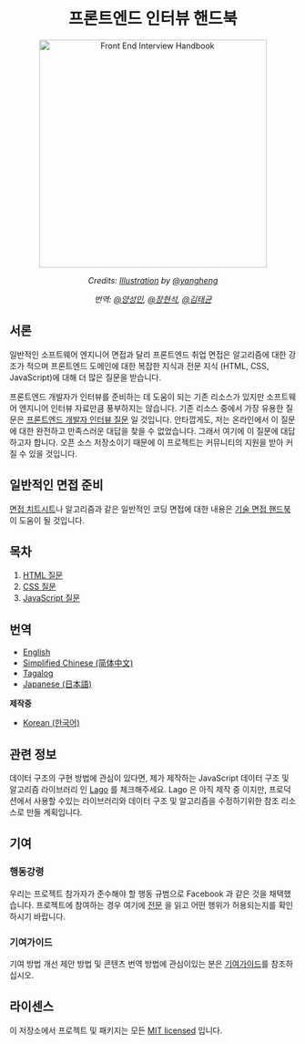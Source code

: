<h1 align="center">프론트엔드 인터뷰 핸드북</h1>

<div align="center">
  <a href="https://dribbble.com/shots/4263961-Front-End-Interview-Scroll">
    <img src="https://cdn.rawgit.com/yangshun/front-end-interview-handbook/23d89c8/assets/scroll.svg" alt="Front End Interview Handbook" width="400"/>
    </a>
  <br>
  <p>
    <em>Credits: <a href="https://dribbble.com/shots/4263961-Front-End-Interview-Scroll">Illustration</a> by <a href="https://dribbble.com/yangheng">@yangheng</a>
    </em>
  </p>
  <p>
    <em>번역: <a href="https://github.com/ysm0622">@양성민</a>, <a href="https://github.com/devjang">@장현석</a>, <a href="https://github.com/tuhbm">@김태균</a>
    </em>
  </p>
</div>

## 서론

일반적인 소프트웨어 엔지니어 면접과 달리 프론트엔드 취업 면접은 알고리즘에 대한 강조가 적으며 프론트엔드 도메인에 대한 복잡한 지식과 전문 지식 (HTML, CSS, JavaScript)에 대해 더 많은 질문을 받습니다.

프론트엔드 개발자가 인터뷰를 준비하는 데 도움이 되는 기존 리소스가 있지만 소프트웨어 엔지니어 인터뷰 자료만큼 풍부하지는 않습니다. 기존 리소스 중에서 가장 유용한 질문은 [프론트엔드 개발자 인터뷰 질문](https://github.com/h5bp/Front-end-Developer-Interview-Questions) 일 것입니다. 안타깝게도, 저는 온라인에서 이 질문에 대한 완전하고 만족스러운 대답을 찾을 수 없었습니다. 그래서 여기에 이 질문에 대답하고자 합니다. 오픈 소스 저장소이기 때문에 이 프로젝트는 커뮤니티의 지원을 받아 커질 수 있을 것입니다.

## 일반적인 면접 준비

[면접 치트시트](https://github.com/yangshun/tech-interview-handbook/blob/master/preparing/cheatsheet.md)나 알고리즘과 같은 일반적인 코딩 면접에 대한 내용은 [기술 면접 핸드북](https://github.com/yangshun/tech-interview-handbook)이 도움이 될 것입니다.

## 목차

1. [HTML 질문](questions/html-questions.md)
1. [CSS 질문](questions/css-questions.md)
1. [JavaScript 질문](questions/javascript-questions.md)

## 번역

* [English](/README.md)
* [Simplified Chinese (简体中文)](/Translations/Chinese/README.md)
* [Tagalog](/Translations/Tagalog/README.md)
* [Japanese (日本語)](/Translations/Japanese/README.md)

**제작중**

* [Korean (한국어)](/Translations/Korean/README.md)

## 관련 정보

데이터 구조의 구현 방법에 관심이 있다면, 제가 제작하는 JavaScript 데이터 구조 및 알고리즘 라이브러리 인 [Lago](https://github.com/yangshun/lago) 를 체크해주세요. Lago 은 아직 제작 중 이지만, 프로덕션에서 사용할 수있는 라이브러리와 데이터 구조 및 알고리즘을 수정하기위한 참조 리소스로 만들 계획입니다.

## 기여

### 행동강령

우리는 프로젝트 참가자가 준수해야 할 행동 규범으로 Facebook 과 같은 것을 채택했습니다. 프로젝트에 참여하는 경우 여기에 [전문](https://code.facebook.com/codeofconduct) 을 읽고 어떤 행위가 허용되는지를 확인하시기 바랍니다.

### 기여가이드

기여 방법 개선 제안 방법 및 콘텐츠 번역 방법에 관심이있는 분은 [기여가이드](/CONTRIBUTING.md)를 참조하십시오.

## 라이센스

이 저장소에서 프로젝트 및 패키지는 모든 [MIT licensed](/LICENSE) 입니다.
